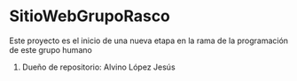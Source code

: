 # SitioWebGrupoRasco
Este proyecto es el inicio de una nueva etapa en la rama de la programación de este grupo humano
1. Dueño de repositorio: Alvino López Jesús

